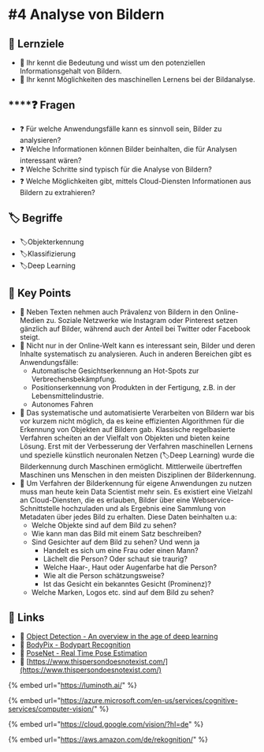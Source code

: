 # \#4 Analyse von Bildern

## 🎯 Lernziele

* 🎯 Ihr kennt die Bedeutung und wisst um den potenziellen Informationsgehalt von Bildern.
* 🎯 Ihr kennt Möglichkeiten des maschinellen Lernens bei der Bildanalyse.

## \*\*\*\*❓ **Fragen**

* ❓ Für welche Anwendungsfälle kann es sinnvoll sein, Bilder zu analysieren?
* ❓ Welche Informationen können Bilder beinhalten, die für Analysen interessant wären?
* ❓ Welche Schritte sind typisch für die Analyse von Bildern?
* ❓ Welche Möglichkeiten gibt, mittels Cloud-Diensten Informationen aus Bildern zu extrahieren?

## 🏷 Begriffe

* 🏷Objekterkennung
* 🏷Klassifizierung
* 🏷Deep Learning

## 🔑 Key Points

* 🔑 Neben Texten nehmen auch Prävalenz von Bildern in den Online-Medien zu. Soziale Netzwerke wie Instagram oder Pinterest setzen gänzlich auf Bilder, während auch der Anteil bei Twitter oder Facebook steigt. 
* 🔑 Nicht nur in der Online-Welt kann es interessant sein, Bilder und deren Inhalte systematisch zu analysieren. Auch in anderen Bereichen gibt es Anwendungsfälle: 
  * Automatische Gesichtserkennung an Hot-Spots zur Verbrechensbekämpfung.
  * Positionserkennung von Produkten in der Fertigung, z.B. in der Lebensmittelindustrie.
  * Autonomes Fahren 
* 🔑 Das systematische und automatisierte Verarbeiten von Bildern war bis vor kurzem nicht möglich, da es keine effizienten Algorithmen für die Erkennung von Objekten auf Bildern gab. Klassische regelbasierte Verfahren scheiten an der Vielfalt von Objekten und bieten keine Lösung. Erst mit der Verbesserung der Verfahren maschinellen Lernens und spezielle künstlich neuronalen Netzen \(🏷Deep Learning\) wurde die Bilderkennung durch Maschinen ermöglicht. Mittlerweile übertreffen Maschinen uns Menschen in den meisten Disziplinen der Bilderkennung. 
* 🔑 Um Verfahren der Bilderkennung für eigene Anwendungen zu nutzen muss man heute kein Data Scientist mehr sein. Es existiert eine Vielzahl an Cloud-Diensten, die es erlauben, Bilder über eine Webservice-Schnittstelle hochzuladen und als Ergebnis eine Sammlung von Metadaten über jedes Bild zu erhalten. Diese Daten beinhalten u.a: 
  * Welche Objekte sind auf dem Bild zu sehen?
  * Wie kann man das Bild mit einem Satz beschreiben?
  * Sind Gesichter auf dem Bild zu sehen? Und wenn ja
    * Handelt es sich um eine Frau oder einen Mann?
    * Lächelt die Person? Oder schaut sie traurig?
    * Welche Haar-, Haut oder Augenfarbe hat die Person?
    * Wie alt die Person schätzungsweise?
    * Ist das Gesicht ein bekanntes Gesicht \(Prominenz\)?
  * Welche Marken, Logos etc. sind auf dem Bild zu sehen?

## 🔗 Links

* 🔗 [Object Detection - An overview in the age of deep learning](https://tryolabs.com/blog/2017/08/30/object-detection-an-overview-in-the-age-of-deep-learning/)
* 🔗 [BodyPix - Bodypart Recognition](https://github.com/tensorflow/tfjs-models/tree/master/body-pix)
* 🔗 [PoseNet - Real Time Pose Estimation](https://github.com/tensorflow/tfjs-models/tree/master/posenet)
* 🔗 [https://www.thispersondoesnotexist.com/](https://www.thispersondoesnotexist.com/)

{% embed url="https://luminoth.ai/" %}

{% embed url="https://azure.microsoft.com/en-us/services/cognitive-services/computer-vision/" %}

{% embed url="https://cloud.google.com/vision/?hl=de" %}

{% embed url="https://aws.amazon.com/de/rekognition/" %}

